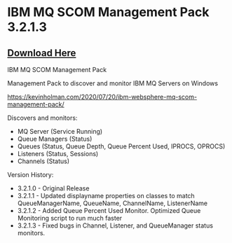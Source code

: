 # IBM MQ SCOM Management Pack 3.2.1.3

## [Download Here][Download]

[Download]: https://github.com/thekevinholman/IBMMQMP/releases/download/3.2.1.3/IBM.MQ.mp

IBM MQ SCOM Management Pack

Management Pack to discover and monitor IBM MQ Servers on Windows

https://kevinholman.com/2020/07/20/ibm-websphere-mq-scom-management-pack/

Discovers and monitors:
* MQ Server (Service Running)
* Queue Managers (Status)
* Queues (Status, Queue Depth, Queue Percent Used, IPROCS, OPROCS)
* Listeners (Status, Sessions)
* Channels (Status)

Version History:
- 3.2.1.0 - Original Release
- 3.2.1.1 - Updated displayname properties on classes to match QueueManagerName, QueueName, ChannelName, ListenerName
- 3.2.1.2 - Added Queue Percent Used Monitor.  Optimized Queue Monitoring script to run much faster
- 3.2.1.3 - Fixed bugs in Channel, Listener, and QueueManager status monitors.
